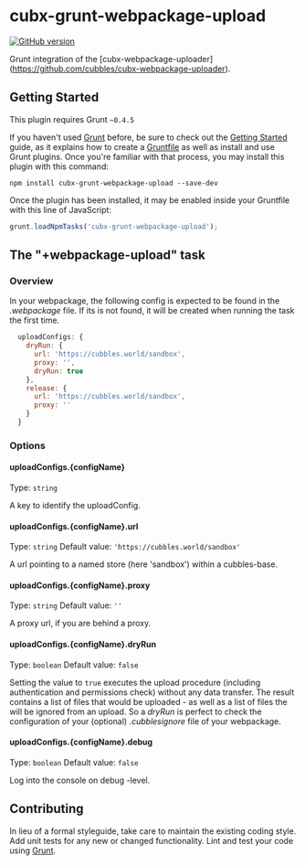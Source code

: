 # cubx-grunt-webpackage-upload

[![GitHub version](https://badge.fury.io/gh/cubbles%2Fcubx-grunt-webpackage-upload.svg)](https://badge.fury.io/gh/cubbles%2Fcubx-grunt-webpackage-upload)

Grunt integration of the [cubx-webpackage-uploader] (https://github.com/cubbles/cubx-webpackage-uploader).

## Getting Started
This plugin requires Grunt `~0.4.5`

If you haven't used [Grunt](http://gruntjs.com/) before, be sure to check out the [Getting Started](http://gruntjs.com/getting-started) guide, as it explains how to create a [Gruntfile](http://gruntjs.com/sample-gruntfile) as well as install and use Grunt plugins. Once you're familiar with that process, you may install this plugin with this command:

```shell
npm install cubx-grunt-webpackage-upload --save-dev
```

Once the plugin has been installed, it may be enabled inside your Gruntfile with this line of JavaScript:

```js
grunt.loadNpmTasks('cubx-grunt-webpackage-upload');
```

## The "+webpackage-upload" task

### Overview
In your webpackage, the following config is expected to be found in the _.webpackage_ file. If its is not found, 
it will be created when running the task the first time.

```js
  uploadConfigs: {
    dryRun: {
      url: 'https://cubbles.world/sandbox',
      proxy: '',
      dryRun: true
    },
    release: {
      url: 'https://cubbles.world/sandbox',
      proxy: ''
    }
  }
```

### Options

#### uploadConfigs.{configName}
Type: `string`

A key to identify the uploadConfig.

#### uploadConfigs.{configName}.url
Type: `string`
Default value: `'https://cubbles.world/sandbox'`

A url pointing to a named store (here 'sandbox') within a cubbles-base.

#### uploadConfigs.{configName}.proxy
Type: `string`
Default value: `''`

A proxy url, if you are behind a proxy.

#### uploadConfigs.{configName}.dryRun
Type: `boolean`
Default value: `false`

Setting the value to `true` executes the upload procedure (including authentication and permissions check) without any data transfer.
  The result contains a list of files that would be uploaded - as well as a list of files the will be ignored from an upload. So a _dryRun_ is perfect to check the configuration of your (optional) _.cubblesignore_ file of your webpackage.

#### uploadConfigs.{configName}.debug
Type: `boolean`
Default value: `false`

Log into the console on debug -level. 

## Contributing
In lieu of a formal styleguide, take care to maintain the existing coding style. Add unit tests for any new or changed functionality. Lint and test your code using [Grunt](http://gruntjs.com/).
